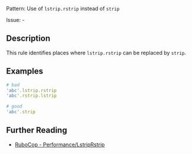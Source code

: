 Pattern: Use of `lstrip.rstrip` instead of `strip`

Issue: -

## Description

This rule identifies places where `lstrip.rstrip` can be replaced by `strip`.

## Examples

```ruby
# bad
'abc'.lstrip.rstrip
'abc'.rstrip.lstrip

# good
'abc'.strip
```

## Further Reading

* [RuboCop - Performance/LstripRstrip](https://docs.rubocop.org/rubocop-performance/cops_performance.html#performancelstriprstrip)
